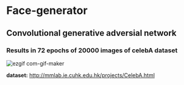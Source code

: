 # Face-generator

## Convolutional generative adversial network

### Results in 72 epochs of 20000 images of celebA dataset

![ezgif com-gif-maker](https://user-images.githubusercontent.com/57571014/89234792-0e2cbd80-d5ed-11ea-8928-1f497c7f7c8a.gif)



**dataset:**
http://mmlab.ie.cuhk.edu.hk/projects/CelebA.html
